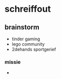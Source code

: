 # schreiffout

## brainstorm

- tinder gaming
- lego community
- 2dehands sportgerief

### missie

- 